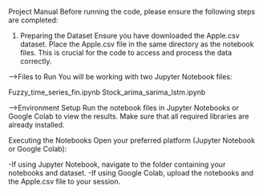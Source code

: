 Project Manual
Before running the code, please ensure the following steps are completed:

1. Preparing the Dataset
Ensure you have downloaded the Apple.csv dataset.
Place the Apple.csv file in the same directory as the notebook files. This is crucial for the code to access and process the data correctly.

-->Files to Run
   You will be working with two Jupyter Notebook files:

   Fuzzy_time_series_fin.ipynb
   Stock_arima_sarima_lstm.ipynb

-->Environment Setup
   Run the notebook files in Jupyter Notebooks or Google Colab to view the results. Make sure that all required libraries are already installed.

Executing the Notebooks
Open your preferred platform (Jupyter Notebook or Google Colab):

-If using Jupyter Notebook, navigate to the folder containing your notebooks and dataset.
-If using Google Colab, upload the notebooks and the Apple.csv file to your session.
